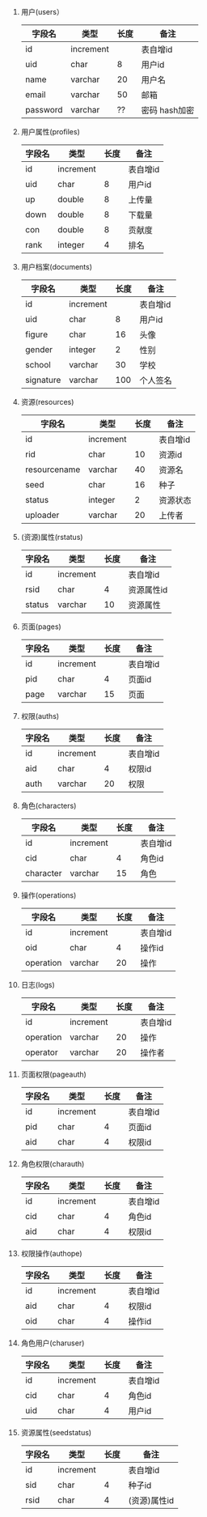1. 用户(users）

   | 字段名   | 类型      | 长度 | 备注          |
   | -------- | --------- | ---- | ------------- |
   | id       | increment |      | 表自增id      |
   | uid      | char      | 8    | 用户id        |
   | name     | varchar   | 20   | 用户名        |
   | email    | varchar   | 50   | 邮箱          |
   | password | varchar   | ??   | 密码 hash加密 |

2. 用户属性(profiles)

   | 字段名 | 类型      | 长度 | 备注     |
   | ------ | --------- | ---- | -------- |
   | id     | increment |      | 表自增id |
   | uid    | char      | 8    | 用户id   |
   | up     | double    | 8    | 上传量   |
   | down   | double    | 8    | 下载量   |
   | con    | double    | 8    | 贡献度   |
   | rank   | integer   | 4    | 排名     |

3. 用户档案(documents)

   | 字段名    | 类型      | 长度 | 备注     |
   | --------- | --------- | ---- | -------- |
   | id        | increment |      | 表自增id |
   | uid       | char      | 8    | 用户id   |
   | figure    | char      | 16   | 头像     |
   | gender    | integer   | 2    | 性别     |
   | school    | varchar   | 30   | 学校     |
   | signature | varchar   | 100  | 个人签名 |

4. 资源(resources)

   | 字段名       | 类型      | 长度 | 备注     |
   | ------------ | --------- | ---- | -------- |
   | id           | increment |      | 表自增id |
   | rid          | char      | 10   | 资源id   |
   | resourcename | varchar   | 40   | 资源名   |
   | seed         | char      | 16   | 种子     |
   | status       | integer   | 2    | 资源状态 |
   | uploader     | varchar   | 20   | 上传者   |

5. (资源)属性(rstatus)

   | 字段名 | 类型      | 长度 | 备注       |
   | ------ | --------- | ---- | ---------- |
   | id     | increment |      | 表自增id   |
   | rsid   | char      | 4    | 资源属性id |
   | status | varchar   | 10   | 资源属性   |

6. 页面(pages)

   | 字段名 | 类型      | 长度 | 备注     |
   | ------ | --------- | ---- | -------- |
   | id     | increment |      | 表自增id |
   | pid    | char      | 4    | 页面id   |
   | page   | varchar   | 15   | 页面     |

7. 权限(auths)

   | 字段名 | 类型      | 长度 | 备注     |
   | ------ | --------- | ---- | -------- |
   | id     | increment |      | 表自增id |
   | aid    | char      | 4    | 权限id   |
   | auth   | varchar   | 20   | 权限     |

8. 角色(characters)

   | 字段名    | 类型      | 长度 | 备注     |
   | --------- | --------- | ---- | -------- |
   | id        | increment |      | 表自增id |
   | cid       | char      | 4    | 角色id   |
   | character | varchar   | 15   | 角色     |

9. 操作(operations)

   | 字段名    | 类型      | 长度 | 备注     |
   | --------- | --------- | ---- | -------- |
   | id        | increment |      | 表自增id |
   | oid       | char      | 4    | 操作id   |
   | operation | varchar   | 20   | 操作     |

10. 日志(logs)

    | 字段名    | 类型      | 长度 | 备注     |
    | --------- | --------- | ---- | -------- |
    | id        | increment |      | 表自增id |
    | operation | varchar   | 20   | 操作     |
    | operator  | varchar   | 20   | 操作者   |

11. 页面权限(pageauth)

    | 字段名 | 类型      | 长度 | 备注     |
    | ------ | --------- | ---- | -------- |
    | id     | increment |      | 表自增id |
    | pid    | char      | 4    | 页面id   |
    | aid    | char      | 4    | 权限id   |

12. 角色权限(charauth)

    | 字段名 | 类型      | 长度 | 备注     |
    | ------ | --------- | ---- | -------- |
    | id     | increment |      | 表自增id |
    | cid    | char      | 4    | 角色id   |
    | aid    | char      | 4    | 权限id   |

13. 权限操作(authope)

    | 字段名 | 类型      | 长度 | 备注     |
    | ------ | --------- | ---- | -------- |
    | id     | increment |      | 表自增id |
    | aid    | char      | 4    | 权限id   |
    | oid    | char      | 4    | 操作id   |

14. 角色用户(charuser)

    | 字段名 | 类型      | 长度 | 备注     |
    | ------ | --------- | ---- | -------- |
    | id     | increment |      | 表自增id |
    | cid    | char      | 4    | 角色id   |
    | uid    | char      | 4    | 用户id   |

15. 资源属性(seedstatus)

    | 字段名 | 类型      | 长度 | 备注         |
    | ------ | --------- | ---- | ------------ |
    | id     | increment |      | 表自增id     |
    | sid    | char      | 4    | 种子id       |
    | rsid   | char      | 4    | (资源)属性id |

    ​